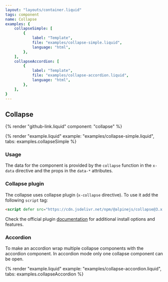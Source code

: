 ```yaml
---
layout: "layouts/container.liquid"
tags: component
name: Collapse
examples: {
    collapseSimple: [
        {
            label: "Template",
            file: "examples/collapse-simple.liquid",
            language: "html",
        },
    ],
    collapseAccordion: [
        {
            label: "Template",
            file: "examples/collapse-accordion.liquid",
            language: "html",
        },
    ],
}
---
```

## Collapse

{% render "github-link.liquid" component: "collapse" %}

{% render "example.liquid" example: "examples/collapse-simple.liquid", tabs: examples.collapseSimple %}

### Usage

The data for the component is provided by the `collapse` function in the `x-data` directive and the props in the `data-*` attributes.

### Collapse plugin

The collapse uses collapse plugin (`x-collapse` directive). To use it add the following `script` tag:

```html
<script defer src="https://cdn.jsdelivr.net/npm/@alpinejs/collapse@3.x.x/dist/cdn.min.js"></script>
```

Check the official plugin [documentation](https://alpinejs.dev/plugins/collapse) for additional install options and features.

### Accordion

To make an accordion wrap multiple collapse components with the accordion component. In accordion mode only one collapse component can be open.

{% render "example.liquid" example: "examples/collapse-accordion.liquid", tabs: examples.collapseAccordion %}
